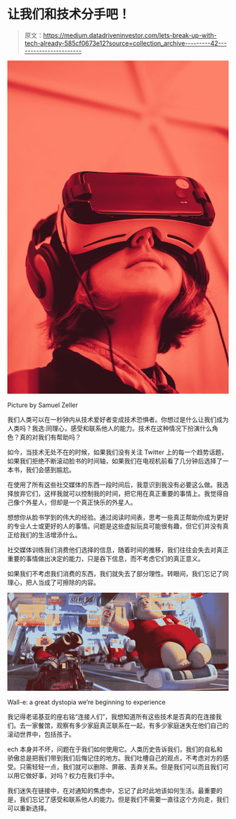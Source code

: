 # 让我们和技术分手吧！

> 原文：<https://medium.datadriveninvestor.com/lets-break-up-with-tech-already-585cf0673e12?source=collection_archive---------42----------------------->

![](img/2cac717655bc20b59cad275bc82f9763.png)

Picture by Samuel Zeller

我们人类可以在一秒钟内从技术爱好者变成技术恐惧者。你想过是什么让我们成为人类吗？我选:同理心，感受和联系他人的能力。技术在这种情况下扮演什么角色？真的对我们有帮助吗？

如今，当技术无处不在的时候，如果我们没有关注 Twitter 上的每一个趋势话题，如果我们拒绝不断滚动脸书的时间轴，如果我们在电视机前看了几分钟后选择了一本书，我们会感到尴尬。

在使用了所有这些社交媒体的东西一段时间后，我意识到我没有必要这么做。我选择放弃它们，这样我就可以控制我的时间，把它用在真正重要的事情上。我觉得自己像个外星人，但却是一个真正快乐的外星人。

想想你从脸书学到的伟大的经验。通过阅读时间表，思考一些真正帮助你成为更好的专业人士或更好的人的事情。问题是这些虚拟玩具可能很有趣，但它们并没有真正给我们的生活增添什么。

社交媒体训练我们消费他们选择的信息，随着时间的推移，我们往往会失去对真正重要的事情做出决定的能力，只是吞下信息，而不考虑它们的真正意义。

如果我们不考虑我们消费的东西，我们就失去了部分理性。转眼间，我们忘记了同理心，把人当成了可擦除的内容。

![](img/6869d95f9b048466e883a372b998f7cc.png)

Wall-e: a great dystopia we’re beginning to experience

我记得老诺基亚的座右铭“连接人们”，我想知道所有这些技术是否真的在连接我们。去一家餐馆，观察有多少家庭真正联系在一起，有多少家庭迷失在他们自己的滚动世界中，包括孩子。

ech 本身并不坏，问题在于我们如何使用它。人类历史告诉我们，我们的自私和骄傲总是把我们带到我们后悔记住的地方。我们吐槽自己的观点，不考虑对方的感受。只需轻轻一点，我们就可以删除、屏蔽、丢弃关系。但是我们可以而且我们可以用它做好事，对吗？权力在我们手中。

我们迷失在链接中，在对通知的焦虑中，忘记了此时此地该如何生活。最重要的是，我们忘记了感受和联系他人的能力。但是我们不需要一直往这个方向走，我们可以重新选择。